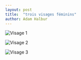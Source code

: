 ```yaml
---
layout: post
title:  "trois visages féminins"
author: Adam Halbur
---
```


![Visage 1](https://live.staticflickr.com/65535/49715518031_5a8c65b182_z.jpg)

![Visage 2](https://live.staticflickr.com/65535/49715835262_31b282e465.jpg)

![Visage 3](https://live.staticflickr.com/65535/49715517531_4b74a0bc1b.jpg)
